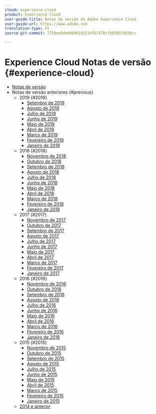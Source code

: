```yaml
---
cloud: experience-cloud
product: Experience Cloud
user-guide-title: Notas de versão da Adobe Experience Cloud
user-guide-url: https://www.adobe.com
translation-type: ht
source-git-commit: 7759ee9ded40d019321df67478cf08565f6830cc

---
```



# Experience Cloud Notas de versão {#experience-cloud}

+ [Notas de versão](current.md)
+ Notas de versão anteriores {#previous}
   + 2019 {#2019}
      + [Setembro de 2019](c-legacy-releases/2019/09122019.md)
      + [Agosto de 2019](c-legacy-releases/2019/08082019.md)
      + [Julho de 2019](c-legacy-releases/2019/07182019.md)
      + [Junho de 2019](c-legacy-releases/2019/06132019.md)
      + [Maio de 2019](c-legacy-releases/2019/05092019.md)
      + [Abril de 2019](c-legacy-releases/2019/04112019.md)
      + [Março de 2019](c-legacy-releases/2019/03072019.md)
      + [Fevereiro de 2019](c-legacy-releases/2019/02072019.md)
      + [Janeiro de 2019](c-legacy-releases/2019/01172019.md)
   + 2018 {#2018}
      + [Novembro de 2018](c-legacy-releases/2018/11012018.md)
      + [Outubro de 2018](c-legacy-releases/2018/10112018.md)
      + [Setembro de 2018](c-legacy-releases/2018/09132018.md)
      + [Agosto de 2018](c-legacy-releases/2018/08092018.md)
      + [Julho de 2018](c-legacy-releases/2018/07192018.md)
      + [Junho de 2018](c-legacy-releases/2018/06142018.md)
      + [Maio de 2018](c-legacy-releases/2018/05102018.md)
      + [Abril de 2018](c-legacy-releases/2018/04122018.md)
      + [Março de 2018](c-legacy-releases/2018/03082018.md)
      + [Fevereiro de 2018](c-legacy-releases/2018/02082018.md)
      + [Janeiro de 2018](c-legacy-releases/2018/01182018.md)
   + 2017 {#2017}
      + [Novembro de 2017](c-legacy-releases/2017/11092017.md)
      + [Outubro de 2017](c-legacy-releases/2017/10262017.md)
      + [Setembro de 2017](c-legacy-releases/2017/09212017.md)
      + [Agosto de 2017](c-legacy-releases/2017/08172017.md)
      + [Julho de 2017](c-legacy-releases/2017/07202017.md)
      + [Junho de 2017](c-legacy-releases/2017/06082017.md)
      + [Maio de 2017](c-legacy-releases/2017/05182017.md)
      + [Abril de 2017](c-legacy-releases/2017/04202017.md)
      + [Março de 2017](c-legacy-releases/2017/03092017.md)
      + [Fevereiro de 2017](c-legacy-releases/2017/02162017.md)
      + [Janeiro de 2017](c-legacy-releases/2017/01192017.md)
   + 2016 {#2016}
      + [Novembro de 2016](c-legacy-releases/2016/11102016.md)
      + [Outubro de 2016](c-legacy-releases/2016/10202016.md)
      + [Setembro de 2016](c-legacy-releases/2016/09152016.md)
      + [Agosto de 2016](c-legacy-releases/2016/08182016.md)
      + [Julho de 2016](c-legacy-releases/2016/07212016.md)
      + [Junho de 2016](c-legacy-releases/2016/06162016.md)
      + [Maio de 2016](c-legacy-releases/2016/05192016.md)
      + [Abril de 2016](c-legacy-releases/2016/04212016.md)
      + [Março de 2016](c-legacy-releases/2016/03172016.md)
      + [Fevereiro de 2016](c-legacy-releases/2016/02182016.md)
      + [Janeiro de 2016](c-legacy-releases/2016/01212016.md)
   + 2015 {#2015}
      + [Novembro de 2015](c-legacy-releases/2015/11052015.md)
      + [Outubro de 2015](c-legacy-releases/2015/10152015.md)
      + [Setembro de 2015](c-legacy-releases/2015/09172015.md)
      + [Agosto de 2015](c-legacy-releases/2015/08202015.md)
      + [Julho de 2015](c-legacy-releases/2015/07162015.md)
      + [Junho de 2015](c-legacy-releases/2015/06182015.md)
      + [Maio de 2015](c-legacy-releases/2015/05212015.md)
      + [Abril de 2015](c-legacy-releases/2015/04162015.md)
      + [Março de 2015](c-legacy-releases/2015/03192015.md)
      + [Fevereiro de 2015](c-legacy-releases/2015/02192015.md)
      + [Janeiro de 2015](c-legacy-releases/2015/01152015.md)
   + [2014 e anterior](c-legacy-releases/2014-earlier.md)
